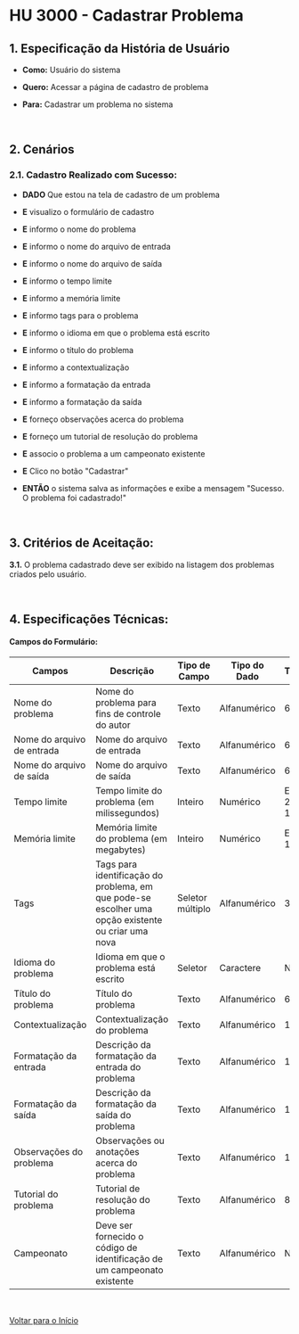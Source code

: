 # HU 3000 - Cadastrar Problema <a name="inicio"></a>

## 1. Especificação da História de Usuário

- **Como:** Usuário do sistema

- **Quero:** Acessar a página de cadastro de problema

- **Para:** Cadastrar um problema no sistema

<br>

## 2. Cenários

### 2.1. Cadastro Realizado com Sucesso:

- **DADO** Que estou na tela de cadastro de um problema

- **E** visualizo o formulário de cadastro

- **E** informo o nome do problema

- **E** informo o nome do arquivo de entrada

- **E** informo o nome do arquivo de saída

- **E** informo o tempo limite

- **E** informo a memória limite

- **E** informo tags para o problema

- **E** informo o idioma em que o problema está escrito

- **E** informo o título do problema

- **E** informo a contextualização

- **E** informo a formatação da entrada

- **E** informo a formatação da saída

- **E** forneço observações acerca do problema

- **E** forneço um tutorial de resolução do problema

- **E** associo o problema a um campeonato existente

- **E** Clico no botão "Cadastrar"

- **ENTÃO** o sistema salva as informações e exibe a mensagem "Sucesso. O problema foi cadastrado!"

<br>

## 3. Critérios de Aceitação:

**3.1.** O problema cadastrado deve ser exibido na listagem dos problemas criados pelo usuário.

<br>

## 4. Especificações Técnicas:

#### Campos do Formulário:

| Campos                     | Descrição                                                                                          | Tipo de Campo    | Tipo do Dado | Tamanho            | Máscara | Editável | Obrigatório | Regras |
| -------------------------- | -------------------------------------------------------------------------------------------------- | ---------------- | ------------ | ------------------ | ------- | -------- | ----------- | ------ |
| Nome do problema           | Nome do problema para fins de controle do autor                                                    | Texto            | Alfanumérico | 64                 | N/A     | S        | S           | N/A    |
| Nome do arquivo de entrada | Nome do arquivo de entrada                                                                         | Texto            | Alfanumérico | 64                 | N/A     | S        | S           | N/A    |
| Nome do arquivo de saída   | Nome do arquivo de saída                                                                           | Texto            | Alfanumérico | 64                 | N/A     | S        | S           | N/A    |
| Tempo limite               | Tempo limite do problema (em milissegundos)                                                        | Inteiro          | Numérico     | Entre 250 e 15.000 | N/A     | S        | S           | N/A    |
| Memória limite             | Memória limite do problema (em megabytes)                                                          | Inteiro          | Numérico     | Entre 4 e 1024     | N/A     | S        | S           | N/A    |
| Tags                       | Tags para identificação do problema, em que pode-se escolher uma opção existente ou criar uma nova | Seletor múltiplo | Alfanumérico | 32                 | N/A     | S        | N           | N/A    |
| Idioma do problema         | Idioma em que o problema está escrito                                                              | Seletor          | Caractere    | N/A                | N/A     | S        | S           | N/A    |
| Título do problema         | Título do problema                                                                                 | Texto            | Alfanumérico | 64                 | N/A     | S        | S           | N/A    |
| Contextualização           | Contextualização do problema                                                                       | Texto            | Alfanumérico | 10.240             | N/A     | S        | S           | N/A    |
| Formatação da entrada      | Descrição da formatação da entrada do problema                                                     | Texto            | Alfanumérico | 10.240             | N/A     | S        | S           | N/A    |
| Formatação da saída        | Descrição da formatação da saída do problema                                                       | Texto            | Alfanumérico | 10.240             | N/A     | S        | S           | N/A    |
| Observações do problema    | Observações ou anotações acerca do problema                                                        | Texto            | Alfanumérico | 10.240             | N/A     | S        | N           | N/A    |
| Tutorial do problema       | Tutorial de resolução do problema                                                                  | Texto            | Alfanumérico | 80.240             | N/A     | S        | N           | N/A    |
| Campeonato                 | Deve ser fornecido o código de identificação de um campeonato existente                            | Texto            | Alfanumérico | N/A                | N/A     | S        | N           | N/A    |

<br>

[Voltar para o Início](#inicio)
